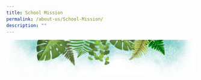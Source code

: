 ```yaml
---
title: School Mission
permalink: /about-us/School-Mission/
description: ""
---
```

![](/images/Banner.png)